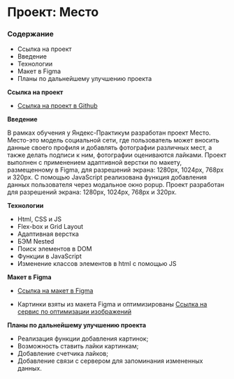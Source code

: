 # Проект: Место

### Содержание
* Ссылка на проект
* Введение
* Технологии
* Макет в Figma
* Планы по дальнейшему улучшению проекта

**Ссылка на проект**

* [Ссылка на проект в Github](https://andrey-grishkov.github.io/russian-travel/index.html)

**Введение**

В рамках обучения у Яндекс-Практикум разработан проект Место.
Место-это модель социальной сети, где пользователь может
вносить данные своего профиля и добавлять фотографии различных мест, а также делать подписи к ним,
фотографии оцениваются лайками.
Проект выполнен с применением адаптивной верстки по макету, размещенному в Figma, для разрешений экрана: 1280px, 1024px, 768px и 320px.
С помощью JavaScript реализована функция добавления данных пользователя через модальное окно popup.
Проект разработан для разрешений экрана: 1280px, 1024px, 768px и 320px.

**Технологии**

* Html, CSS и JS
* Flex-box и Grid Layout
* Адаптивная верстка
* БЭМ Nested
* Поиск элементов в DOM
* Функции в JavaScript
* Изменение классов элементов в html с помощью JS

**Макет в Figma**

*  [Ссылка на макет в Figma](https://www.figma.com/file/2cn9N9jSkmxD84oJik7xL7/JavaScript.-Sprint-4?node-id=0%3A1)
   
* Картинки взяты из макета Figma и оптимизированы
  [Ссылка на сервис по оптимизации изображений](https://tinypng.com/)

**Планы по дальнейшему улучшению проекта**

* Реализация функции добавления картинок;
* Возможность ставить лайки картинкам;
* Добавление счетчика лайков;
* Добавление связи с сервером для запоминания измененных данных.


